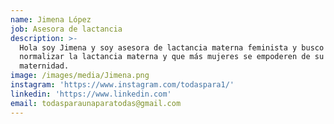 ```yaml
---
name: Jimena López
job: Asesora de lactancia
description: >-
  Hola soy Jimena y soy asesora de lactancia materna feminista y busco
  normalizar la lactancia materna y que más mujeres se empoderen de su
  maternidad.
image: /images/media/Jimena.png
instagram: 'https://www.instagram.com/todaspara1/'
linkedin: 'https://www.linkedin.com'
email: todasparaunaparatodas@gmail.com
---
```


